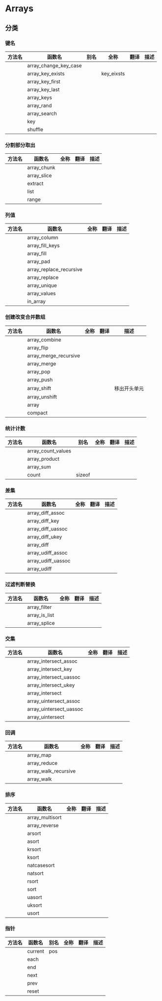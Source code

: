 # Arrays



## 分类

### 键名

| 方法名 | 函数名                | 别名 | 全称       | 翻译 | 描述 |
| ------ | --------------------- | ---- | ---------- | ---- | ---- |
|        | array_change_key_case |      |            |      |      |
|        | array_key_exists      |      | key_eixsts |      |      |
|        | array_key_first       |      |            |      |      |
|        | array_key_last        |      |            |      |      |
|        | array_keys            |      |            |      |      |
|        | array_rand            |      |            |      |      |
|        | array_search          |      |            |      |      |
|        | key                   |      |            |      |      |
|        | shuffle               |      |            |      |      |



### 分割部分取出

| 方法名 | 函数名      | 全称 | 翻译 | 描述 |
| ------ | ----------- | ---- | ---- | ---- |
|        | array_chunk |      |      |      |
|        | array_slice |      |      |      |
|        | extract     |      |      |      |
|        | list        |      |      |      |
|        | range       |      |      |      |



### 列值

| 方法名 | 函数名                  | 全称 | 翻译 | 描述 |
| ------ | ----------------------- | ---- | ---- | ---- |
|        | array_column            |      |      |      |
|        | array_fill_keys         |      |      |      |
|        | array_fill              |      |      |      |
|        | array_pad               |      |      |      |
|        | array_replace_recursive |      |      |      |
|        | array_replace           |      |      |      |
|        | array_unique            |      |      |      |
|        | array_values            |      |      |      |
|        | in_array                |      |      |      |



### 创建改变合并数组

| 方法名 | 函数名                | 全称 | 翻译 | 描述         |
| ------ | --------------------- | ---- | ---- | ------------ |
|        | array_combine         |      |      |              |
|        | array_flip            |      |      |              |
|        | array_merge_recursive |      |      |              |
|        | array_merge           |      |      |              |
|        | array_pop             |      |      |              |
|        | array_push            |      |      |              |
|        | array_shift           |      |      | 移出开头单元 |
|        | array_unshift         |      |      |              |
|        | array                 |      |      |              |
|        | compact               |      |      |              |



### 统计计数

| 方法名 | 函数名             | 别名   | 全称 | 翻译 | 描述 |
| ------ | ------------------ | ------ | ---- | ---- | ---- |
|        | array_count_values |        |      |      |      |
|        | array_product      |        |      |      |      |
|        | array_sum          |        |      |      |      |
|        | count              | sizeof |      |      |      |



### 差集

| 方法名 | 函数名             | 全称 | 翻译 | 描述 |
| ------ | ------------------ | ---- | ---- | ---- |
|        | array_diff_assoc   |      |      |      |
|        | array_diff_key     |      |      |      |
|        | array_diff_uassoc  |      |      |      |
|        | array_diff_ukey    |      |      |      |
|        | array_diff         |      |      |      |
|        | array_udiff_assoc  |      |      |      |
|        | array_udiff_uassoc |      |      |      |
|        | array_udiff        |      |      |      |



### 过滤判断替换

| 方法名 | 函数名        | 全称 | 翻译 | 描述 |
| ------ | ------------- | ---- | ---- | ---- |
|        | array_filter  |      |      |      |
|        | array_is_list |      |      |      |
|        | array_splice  |      |      |      |



### 交集

| 方法名 | 函数名                  | 全称 | 翻译 | 描述 |
| ------ | ----------------------- | ---- | ---- | ---- |
|        | array_intersect_assoc   |      |      |      |
|        | array_intersect_key     |      |      |      |
|        | array_intersect_uassoc  |      |      |      |
|        | array_intersect_ukey    |      |      |      |
|        | array_intersect         |      |      |      |
|        | array_uintersect_assoc  |      |      |      |
|        | array_uintersect_uassoc |      |      |      |
|        | array_uintersect        |      |      |      |



### 回调

| 方法名 | 函数名               | 全称 | 翻译 | 描述 |
| ------ | -------------------- | ---- | ---- | ---- |
|        | array_map            |      |      |      |
|        | array_reduce         |      |      |      |
|        | array_walk_recursive |      |      |      |
|        | array_walk           |      |      |      |



### 排序

| 方法名 | 函数名          | 全称 | 翻译 | 描述 |
| ------ | --------------- | ---- | ---- | ---- |
|        | array_multisort |      |      |      |
|        | array_reverse   |      |      |      |
|        | arsort          |      |      |      |
|        | asort           |      |      |      |
|        | krsort          |      |      |      |
|        | ksort           |      |      |      |
|        | natcasesort     |      |      |      |
|        | natsort         |      |      |      |
|        | rsort           |      |      |      |
|        | sort            |      |      |      |
|        | uasort          |      |      |      |
|        | uksort          |      |      |      |
|        | usort           |      |      |      |



### 指针

| 方法名 | 函数名  | 别名 | 全称 | 翻译 | 描述 |
| ------ | ------- | ---- | ---- | ---- | ---- |
|        | current | pos  |      |      |      |
|        | each    |      |      |      |      |
|        | end     |      |      |      |      |
|        | next    |      |      |      |      |
|        | prev    |      |      |      |      |
|        | reset   |      |      |      |      |

